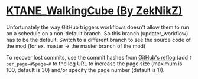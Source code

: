 # [KTANE_WalkingCube (By ZekNikZ)](https://github.com/ZekNikZ/KTANE_WalkingCube)

Unfortunately the way GitHub triggers workflows doesn't allow them to run on a schedule on a non-default branch. So this branch (updater_workflow) has to be the default. Switch to a different branch to see the source code of the mod (for ex. master -> the master branch of the mod)

To recover lost commits, use the commit hashes from [GitHub's reflog](https://api.github.com/repos/KtaneModules/KTANE_WalkingCube-ZekNikZ/events) (add `?per_page=#&page=#` to the log URL to increase the page size (maximum is 100, default is 30) and/or specify the page number (default is 1)).
